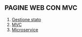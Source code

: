 ## **PAGINE WEB CON MVC**
1. [Gestione stato](state.md)
2. [MVC](mvcindex.md)
3. [Microservice](microservice.md)
